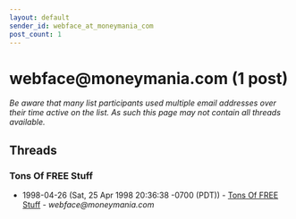 ```yaml
---
layout: default
sender_id: webface_at_moneymania_com
post_count: 1
---
```


# webface<span>@</span>moneymania.com (1 post)

_Be aware that many list participants used multiple email addresses over their time active on the list. As such this page may not contain all threads available._

## Threads

### Tons Of FREE Stuff
+ 1998-04-26 (Sat, 25 Apr 1998 20:36:38 -0700 (PDT)) - [Tons Of FREE Stuff](/archive/1998/04/b75aef8e3ff3c349d0cf041a28c655500911da751c6da0a345fecdf4e0cfa325) - _webface@moneymania.com_

